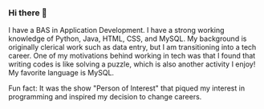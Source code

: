 ### Hi there 👋

<!--
**chonger878/chonger878** is a ✨ _special_ ✨ repository because its `README.md` (this file) appears on your GitHub profile.

Here are some ideas to get you started:

- 🔭 I’m currently working on ...
- 🌱 I’m currently learning ...
- 👯 I’m looking to collaborate on ...
- 🤔 I’m looking for help with ...
- 💬 Ask me about ...
- 📫 How to reach me: ...
- 😄 Pronouns: ...
- ⚡ Fun fact: ...
-->

I have a BAS in Application Development.  I have a strong working knowledge of Python, Java, HTML, CSS, and MySQL. My background is originally clerical work such as data entry, but I am transitioning into a tech career.  One of my motivations behind working in tech was that I found that writing codes is like solving a puzzle, which is also another activity I enjoy! My favorite language is MySQL.

Fun fact:  It was the show "Person of Interest" that piqued my interest in programming and inspired my decision to change careers.
